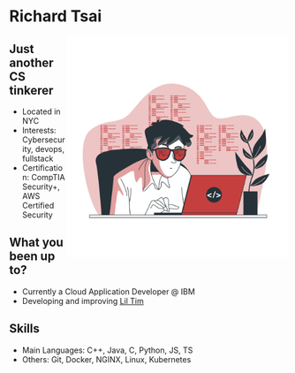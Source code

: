 # **Richard Tsai**

<img align="right" width="400" height="400" src="./img/coding.png">

## Just another CS tinkerer
 * Located in NYC
 * Interests: Cybersecurity, devops, fullstack
 * Certification: CompTIA Security+, AWS Certified Security  

## What you been up to?
 * Currently a Cloud Application Developer @ IBM
 * Developing and improving [Lil Tim](https://github.com/RichtXO/Lil-Tim)

## Skills
* Main Languages: C++, Java, C, Python, JS, TS
* Others: Git, Docker, NGINX, Linux, Kubernetes
